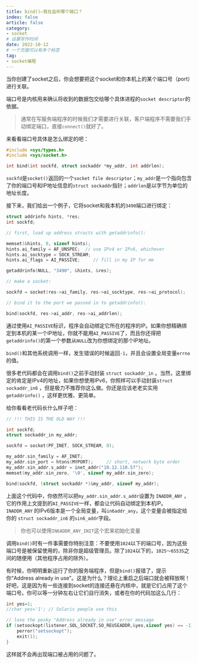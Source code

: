```yaml
---
title: bind()—我在监听哪个端口？
index: false
article: false
category:
- socket
# 设置写作时间
date: 2022-10-12
# 一个页面可以有多个标签
tag:
- socket编程
---
```


当你创建了socket之后，你会想要把这个socket和你本机上的某个端口号（port）进行关联。

端口号是内核用来确认将收到的数据包交给哪个具体进程的`socket descriptor`的依据。

> 通常在写服务端程序的时候我们才需要进行关联，客户端程序不需要我们手动绑定端口，直接`connect()`就好了。

来看看端口号具体是怎么绑定的吧：

```c
#include <sys/types.h>
#include <sys/socket.h>

int bind(int sockfd, struct sockaddr *my_addr, int addrlen);
```

`sockfd`是`socket()`返回的一个`socket file descriptor`；`my_addr`是一个指向包含了你的端口号和IP地址信息的`struct sockaddr`指针；`addrlen`是以字节为单位的地址长度。

接下来，我们给出一个例子，它将socket和我本机的`3490`端口进行绑定：

```c
struct addrinfo hints, *res;
int sockfd;

// first, load up address structs with getaddrinfo():

memset(&hints, 0, sizeof hints);
hints.ai_family = AF_UNSPEC;  // use IPv4 or IPv6, whichever
hints.ai_socktype = SOCK_STREAM;
hints.ai_flags = AI_PASSIVE;     // fill in my IP for me

getaddrinfo(NULL, "3490", &hints, &res);

// make a socket:

sockfd = socket(res->ai_family, res->ai_socktype, res->ai_protocol);

// bind it to the port we passed in to getaddrinfo():

bind(sockfd, res->ai_addr, res->ai_addrlen);
```

通过使用`AI_PASSIVE`标识，程序会自动绑定它所在的程序的IP。如果你想精确绑定到本机的某一个IP地址，你就不能用`AI_PASSIVE`了，而且你还得把`getaddrinfo()`的第一个参数从`NULL`改为你想绑定的那个IP地址。

`bind()`和其他系统调用一样，发生错误的时候返回`-1`，并且会设置全局变量`errno`的值。

很多老代码都会在调用`bind()`之前手动封装 `struct sockaddr_in` 。当然，这里绑定的肯定是IPv4的地址，如果你想使用IPv6，你照样可以手动封装`struct sockaddr_in6` ，但是极力不推荐你这么做。你还是应该老老实实用 `getaddrinfo()` ，这样更优雅、更简单。

给你看看老代码长什么样子吧：

```c
// !!! THIS IS THE OLD WAY !!!

int sockfd;
struct sockaddr_in my_addr;

sockfd = socket(PF_INET, SOCK_STREAM, 0);

my_addr.sin_family = AF_INET;
my_addr.sin_port = htons(MYPORT);     // short, network byte order
my_addr.sin_addr.s_addr = inet_addr("10.12.110.57");
memset(my_addr.sin_zero, '\0', sizeof my_addr.sin_zero);

bind(sockfd, (struct sockaddr *)&my_addr, sizeof my_addr);
```

上面这个代码中，你依然可以把`my_addr.sin_addr.s_addr`设置为 `INADDR_ANY` ，它的作用上文提到的`AI_PASSIVE`一样，都会让代码自动绑定到本机IP。 `INADDR_ANY` 的IPv6版本是一个全局变量，叫`in6addr_any`，这个变量会被指定给你的 `struct sockaddr_in6` 的`sin6_addr`字段。

> 你也可以使用`IN6ADDR_ANY_INIT`这个宏来初始化变量

调用`bind()`时有一件事需要你特别注意：不要使用`1024`以下的端口号，因为这些端口号是被保留使用的，除非你是超级管理员。除了`1024`以下的，`1025～65535`之间的随便用（其他程序占用的除外）。

有时候，你明明重新运行了你的服务端程序，但是`bind()`报错了，提示你“Address already in use”。这是为什么？理论上重启之后端口就会被释放啊！好吧，这是因为有一些连接到socket的连接还悬在内核中，就是它们占用了这个端口号。你可以等一分钟左右让它们自行消失，或者在你的代码加这么几行：

```c
int yes=1;
//char yes='1'; // Solaris people use this

// lose the pesky "Address already in use" error message
if (setsockopt(listener,SOL_SOCKET,SO_REUSEADDR,&yes,sizeof yes) == -1) {
    perror("setsockopt");
    exit(1);
} 
```

这样就不会再出现端口被占用的问题了。
